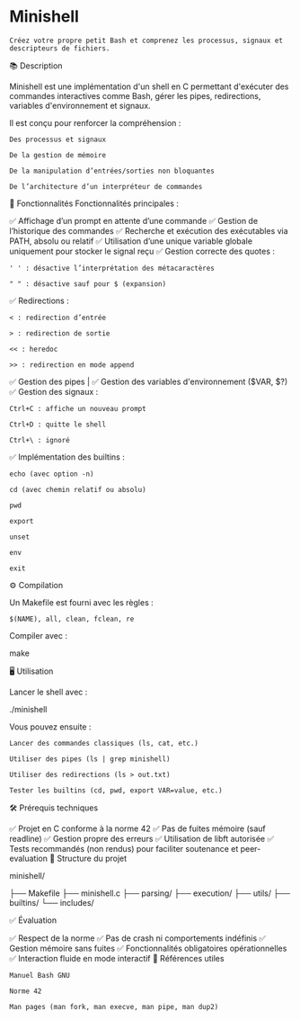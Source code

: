 # Minishell

    Créez votre propre petit Bash et comprenez les processus, signaux et descripteurs de fichiers.

📚 Description

Minishell est une implémentation d'un shell en C permettant d'exécuter des commandes interactives comme Bash, gérer les pipes, redirections, variables d'environnement et signaux.

Il est conçu pour renforcer la compréhension :

    Des processus et signaux

    De la gestion de mémoire

    De la manipulation d’entrées/sorties non bloquantes

    De l’architecture d’un interpréteur de commandes

🚀 Fonctionnalités
Fonctionnalités principales :

✅ Affichage d’un prompt en attente d’une commande
✅ Gestion de l’historique des commandes
✅ Recherche et exécution des exécutables via PATH, absolu ou relatif
✅ Utilisation d’une unique variable globale uniquement pour stocker le signal reçu
✅ Gestion correcte des quotes :

    ' ' : désactive l’interprétation des métacaractères

    " " : désactive sauf pour $ (expansion)

✅ Redirections :

    < : redirection d’entrée

    > : redirection de sortie

    << : heredoc

    >> : redirection en mode append

✅ Gestion des pipes |
✅ Gestion des variables d'environnement ($VAR, $?)
✅ Gestion des signaux :

    Ctrl+C : affiche un nouveau prompt

    Ctrl+D : quitte le shell

    Ctrl+\ : ignoré

✅ Implémentation des builtins :

    echo (avec option -n)

    cd (avec chemin relatif ou absolu)

    pwd

    export

    unset

    env

    exit

⚙️ Compilation

Un Makefile est fourni avec les règles :

    $(NAME), all, clean, fclean, re

Compiler avec :

make

🖥️ Utilisation

Lancer le shell avec :

./minishell

Vous pouvez ensuite :

    Lancer des commandes classiques (ls, cat, etc.)

    Utiliser des pipes (ls | grep minishell)

    Utiliser des redirections (ls > out.txt)

    Tester les builtins (cd, pwd, export VAR=value, etc.)

  🛠️ Prérequis techniques

✅ Projet en C conforme à la norme 42
✅ Pas de fuites mémoire (sauf readline)
✅ Gestion propre des erreurs
✅ Utilisation de libft autorisée
✅ Tests recommandés (non rendus) pour faciliter soutenance et peer-evaluation
📂 Structure du projet


minishell/

├── Makefile
├── minishell.c
├── parsing/
├── execution/
├── utils/
├── builtins/
└── includes/

✅ Évaluation

✅ Respect de la norme
✅ Pas de crash ni comportements indéfinis
✅ Gestion mémoire sans fuites
✅ Fonctionnalités obligatoires opérationnelles
✅ Interaction fluide en mode interactif
📌 Références utiles

    Manuel Bash GNU

    Norme 42

    Man pages (man fork, man execve, man pipe, man dup2)

